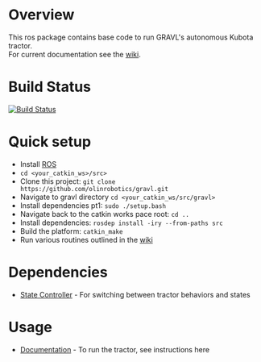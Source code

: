 # Overview

This ros package contains base code to run GRAVL's autonomous Kubota tractor. <br/>
For current documentation see the [wiki](https://github.com/olinrobotics/Tractor/wiki).

# Build Status
[![Build Status](https://travis-ci.org/olinrobotics/gravl.svg?branch=master)](https://travis-ci.org/olinrobotics/gravl)


# Quick setup

- Install [ROS](http://wiki.ros.org/)
- `cd <your_catkin_ws>/src>`
- Clone this project: `git clone https://github.com/olinrobotics/gravl.git`
- Navigate to gravl directory `cd <your_catkin_ws/src/gravl>`
- Install dependencies pt1: `sudo ./setup.bash`
- Navigate back to the catkin works pace root: `cd ..`
- Install dependencies: `rosdep install -iry --from-paths src`
- Build the platform: `catkin_make`
- Run various routines outlined in the [wiki](https://github.com/olinrobotics/Tractor/wiki)

# Dependencies
- [State Controller](https://github.com/olinrobotics/state_controller) - For switching between tractor behaviors and states

# Usage
- [Documentation](https://github.com/olinrobotics/gravl/wiki/Kubo:-Overview) - To run the tractor, see instructions here
